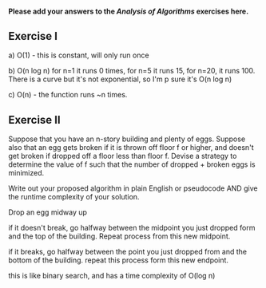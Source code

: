 #### Please add your answers to the ***Analysis of  Algorithms*** exercises here.

## Exercise I

a) O(1) - this is constant, will only run once


b) O(n log n) 
for n=1 it runs 0 times, for n=5 it runs 15, for n=20, it runs 100. There is a curve but it's not exponential, so I'm p sure it's O(n log n)


c) O(n) - the function runs ~n times.

## Exercise II

Suppose that you have an n-story building and plenty of eggs. Suppose also that an egg gets broken if it is thrown off floor f or higher, and doesn't get broken if dropped off a floor less than floor f. Devise a strategy to determine the value of f such that the number of dropped + broken eggs is minimized.

Write out your proposed algorithm in plain English or pseudocode AND give the runtime complexity of your solution.

Drop an egg midway up

if it doesn't break, go halfway between the midpoint you just dropped form and the top of the building. Repeat process from this new midpoint.

if it breaks, go halfway between the point you just dropped from and the bottom of the building. repeat this process form this new endpoint.

this is like binary search, and has a time complexity of O(log n)
